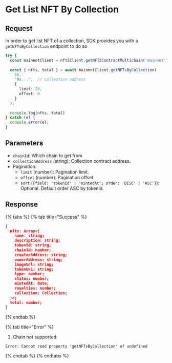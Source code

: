 # Get List NFT By Collection

## Request

In order to get list NFT of a collection, SDK provides you with a `getNFTsByCollection` endpoint to do so

```typescript
try {
  const mainnetClient = nft2Client.getNFT2ContractMultichain('mainnet');
 
  const { nfts, total } = await mainnetClient.getNFTsByCollection(
    56,
    "0x...",  // collection address
    {
      limit: 20,
      offset: 0
    }
  );
 
  console.log(nfts, total)
} catch (e) {
  console.error(e);
}
```

## Parameters

* `chainId`: Which chain to get from
* `collectionAddress` (string): Collection contract address.
* Pagination:
  * `limit` (number): Pagination limit.
  * `offset` (number): Pagination offset.
  * `sort` (`{field: 'tokenId' | 'mintedAt'; order: 'DESC' | 'ASC'}`): Optional. Default order ASC by tokenId.

## Response

{% tabs %}
{% tab title="Success" %}
```json
{
  nfts: Array<{
    name: string;
    description: string;
    tokenId: string;
    chainId: number;
    creatorAddress: string;
    ownerAddress: string;
    imageUrl: string;
    tokenUri: string;
    type: number;
    status: number;
    mintedAt: Date;
    royalties: number;
    collection: Collection;
  }>;
  total: number;
}
```
{% endtab %}

{% tab title="Error" %}
1. Chain not supported:

```
Error: Cannot read property 'getNFTsByCollection' of undefined
```
{% endtab %}
{% endtabs %}
